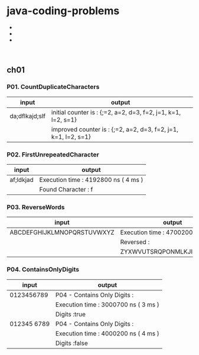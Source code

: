 # java-coding-problems
-
-
-
<br />

## ch01

### P01. CountDuplicateCharacters
|input|output|
|--|--|
|da;dflkajd;slf | initial counter is : {;=2, a=2, d=3, f=2, j=1, k=1, l=2, s=1}
||  improved counter is : {;=2, a=2, d=3, f=2, j=1, k=1, l=2, s=1}

### P02. FirstUnrepeatedCharacter
|input|output|
|--|--|
|af;ldkjad| Execution time : 4192800 ns ( 4 ms )
|| Found Character : f

### P03. ReverseWords
|input|output|
|--|--|
|ABCDEFGHIJKLMNOPQRSTUVWXYZ| Execution time : 4700200 ns ( 4 ms )
|| Reversed :
|| ZYXWVUTSRQPONMLKJIHGFEDCBA

### P04. ContainsOnlyDigits
|input|output|
|--|--|
|0123456789| P04 - Contains Only Digits :
|| Execution time : 3000700 ns ( 3 ms )
|| Digits :true
|012345 6789| P04 - Contains Only Digits :
|| Execution time : 4000200 ns ( 4 ms )
|| Digits :false
